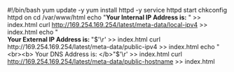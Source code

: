 #!/bin/bash
yum update -y
yum install httpd -y
service httpd start
chkconfig httpd on
cd /var/www/html
echo "<b>Your Internal IP Address is:</b> " >> index.html
curl http://169.254.169.254/latest/meta-data/local-ipv4 >> index.html
echo "<br><b> Your External IP Address is: </b>"$'\r' >> index.html
curl http://169.254.169.254/latest/meta-data/public-ipv4 >> index.html
echo "<br><b> Your DNS Address is: </b>"$'\r' >> index.html
curl http://169.254.169.254/latest/meta-data/public-hostname >> index.html

